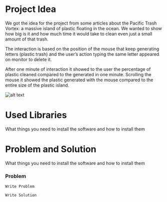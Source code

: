 # Project Idea

We got the idea for the project from some articles about the Pacific Trash Vortex: a massive island of plastic floating in the ocean. We wanted to show how big is it and how much time it would take to clean even just a small amount of that trash. 

The interaction is based on the position of the mouse that keep generating letters (plastic trash) and the user’s action typing the same letter appeared on monitor to delete it.

After one minute of interaction it showed to the user the percentage of plastic cleaned compared to the generated in one minute. Scrolling the mouse it showed the plastic generated with the mouse compared to the entire size of the plastic island.

![alt text](https://i0.wp.com/www.technobyte.org/wp-content/uploads/2017/02/trash-vortex-fake-image-e1487779767709.jpg)


# Used Libraries

What things you need to install the software and how to install them

# Problem and Solution

What things you need to install the software and how to install them

### Problem

```
Write Problem
```

```
Write Solution
```
